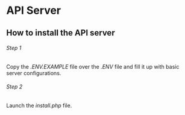 # API Server

## How to install the API server

###### Step 1
Copy the *.ENV.EXAMPLE* file over the *.ENV* file and fill it up with basic server configurations.

###### Step 2
Launch the *install.php* file.